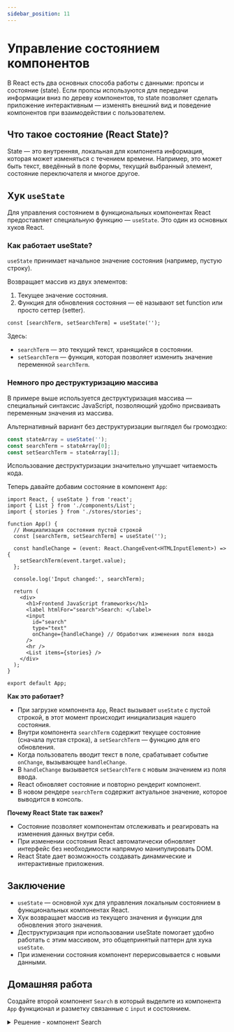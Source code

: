 ```yaml
---
sidebar_position: 11
---
```


# Управление состоянием компонентов

В React есть два основных способа работы с данными: пропсы и состояние (state). Если пропсы используются для передачи информации вниз по дереву компонентов, то state позволяет сделать приложение интерактивным — изменять внешний вид и поведение компонентов при взаимодействии с пользователем.

## Что такое состояние (React State)?

State — это внутренняя, локальная для компонента информация, которая может изменяться с течением времени. Например, это может быть текст, введённый в поле формы, текущий выбранный элемент, состояние переключателя и многое другое.

## Хук `useState`

Для управления состоянием в функциональных компонентах React предоставляет специальную функцию — `useState`.
Это один из основных хуков React.

### Как работает useState?

`useState` принимает начальное значение состояния (например, пустую строку).

Возвращает массив из двух элементов:
  
1. Текущее значение состояния. 
2. Функция для обновления состояния — её называют set function или просто сеттер (setter).

```tsx
const [searchTerm, setSearchTerm] = useState('');
```

Здесь:

- `searchTerm` — это текущий текст, хранящийся в состоянии.
- `setSearchTerm` — функция, которая позволяет изменить значение переменной `searchTerm`.

### Немного про деструктуризацию массива

В примере выше используется деструктуризация массива — специальный синтаксис JavaScript, позволяющий удобно присваивать переменным значения из массива.

Альтернативный вариант без деструктуризации выглядел бы громоздко:

```ts
const stateArray = useState('');
const searchTerm = stateArray[0];
const setSearchTerm = stateArray[1];
```

Использование деструктуризации значительно улучшает читаемость кода.

Теперь давайте добавим состояние в компонент `App`:

```tsx
import React, { useState } from 'react';
import { List } from './components/List';
import { stories } from './stores/stories';

function App() {
  // Инициализация состояния пустой строкой
  const [searchTerm, setSearchTerm] = useState('');

  const handleChange = (event: React.ChangeEvent<HTMLInputElement>) => {
    setSearchTerm(event.target.value);
  };

  console.log('Input changed:', searchTerm);

  return (
    <div>
      <h1>Frontend JavaScript frameworks</h1>
      <label htmlFor="search">Search: </label>
      <input
        id="search"
        type="text"
        onChange={handleChange} // Обработчик изменения поля ввода
      />
      <hr />
      <List items={stories} />
    </div>
  );
}

export default App;
```

**Как это работает?**

- При загрузке компонента `App`, React вызывает `useState` с пустой строкой, в этот момент происходит инициализация нашего состояния. 
- Внутри компонента `searchTerm` содержит текущее состояние (сначала пустая строка), а `setSearchTerm` — функцию для его обновления. 
- Когда пользователь вводит текст в поле, срабатывает событие `onChange`, вызывающее `handleChange`. 
- В `handleChange` вызывается `setSearchTerm` с новым значением из поля ввода. 
- React обновляет состояние и повторно рендерит компонент. 
- В новом рендере `searchTerm` содержит актуальное значение, которое выводится в консоль.

**Почему React State так важен?**

- Состояние позволяет компонентам отслеживать и реагировать на изменения данных внутри себя.
- При изменении состояния React автоматически обновляет интерфейс без необходимости напрямую манипулировать DOM.
- React State дает возможность создавать динамические и интерактивные приложения.

## Заключение

- `useState` — основной хук для управления локальным состоянием в функциональных компонентах React.
- Хук возвращает массив из текущего значения и функции для обновления этого значения.
- Деструктуризация при использовании useState помогает удобно работать с этим массивом, это общепринятый паттерн для хука `useState`.
- При изменении состояния компонент перерисовывается с новыми данными.


## Домашняя работа

Создайте второй компонент `Search` в который выделите из компонента `App` функционал и разметку связанные с  `input` и состоянием.

<details>
<summary>Решение - компонент Search</summary>

```tsx
// src/components/Search.tsx
import React, { useState } from 'react';

export const Search = () => {
  // Инициализация состояния пустой строкой
  const [searchTerm, setSearchTerm] = useState('');

  const handleChange = (event: React.ChangeEvent<HTMLInputElement>) => {
    setSearchTerm(event.target.value);
  };

  console.log('Input changed:', searchTerm);

  return (
    <div>
      <label htmlFor="search">Search: </label>
      <input
        id="search"
        type="text"
        onChange={handleChange} // Обработчик изменения поля ввода
      />
    </div>
  );
};
```
</details>